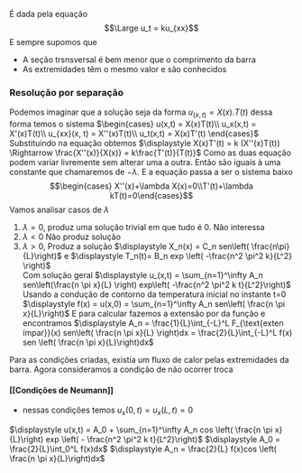 É dada pela equação
$$\Large u_t = ku_{xx}$$
E sempre supomos que 
- A seção trsnsversal é bem menor que o comprimento da barra
- As extremidades têm o mesmo valor e são conhecidos

### Resolução por separação
Podemos imaginar que a solução seja da forma $u_(x,t) = X(x).T(t)$
dessa forma temos o sistema
$\begin{cases} u(x,t) = X(x)T(t)\\ u_x(x,t) = X'(x)T(t)\\ u_{xx}(x, t) = X''(x)T(t)\\ u_t(x,t) = X(x)T'(t) \end{cases}$
Substituindo na equação obtemos 
$\displaystyle X(x)T'(t) = k (X''(x)T(t)) \Rightarrow \frac{X''(x)}{X(x)} = k\frac{T'(t)}{T(t)}$ Como as duas equação podem variar livremente sem alterar uma a outra. Então são iguais à uma constante que chamaremos de $-\lambda$. 
E a equação passa a ser o sistema baixo
	$$\begin{cases} X''(x)+\lambda X(x)=0\\T'(t)+\lambda kT(t)=0\end{cases}$$
Vamos analisar casos de $\lambda$
1) $\lambda =0$, produz uma solução trivial em que tudo é 0. Não interessa
2) $\lambda <0$ Não produz solução
3) $\lambda >0$, Produz a solução $\displaystyle X_n(x) = C_n sen\left( \frac{n\pi}{L}\right)$ e $\displaystyle T_n(t)= B_n exp \left( -\frac{n^2 \pi^2 k}{L^2} \right)$  
	Com solução geral $\displaystyle u_(x,t) = \sum_{n=1}^\infty A_n sen\left(\frac{n \pi x}{L} \right) exp\left( -\frac{n^2 \pi^2 k t}{L^2}\right)$
	Usando a condução de contorno da temperatura inicial no instante t=0
	$\displaystyle f(x) = u(x,0) = \sum_{n=1}^\infty A_n sen\left( \frac{n \pi x}{L}\right)$
	E para calcular fazemos a extensão por da função e encontramos
	$\displaystyle A_n = \frac{1}{L}\int_{-L}^L F_{\text{exten ímpar}}(x) sen\left( \frac{n \pi x}{L} \right)dx = \frac{2}{L}\int_{-L}^L f(x) sen \left( \frac{n \pi x}{L}\right)dx$  

Para as condições criadas, existia um fluxo de calor pelas extremidades da barra.
Agora consideramos a condição de não ocorrer troca 
#### **[[Condições de Neumann]]**
- nessas condições temos $u_x(0, t) = u_x(L, t)=0$

$\displaystyle u(x,t) = A_0 + \sum_{n=1}^\infty A_n cos \left( \frac{n \pi x}{L}\right) exp \left( - \frac{n^2 \pi^2 k t}{L^2}\right)$ 
$\displaystyle A_0 = \frac{2}{L}\int_0^L f(x)dx$
$\displaystyle A_n = \frac{2}{L} f(x)cos \left( \frac{n \pi x}{L}\right)dx$
